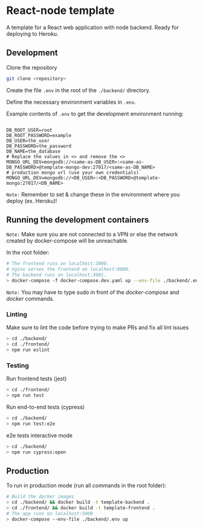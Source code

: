 # React-node template

A template for a React web application with node backend. Ready for deploying to Heroku.

## Development

Clone the repository

```bash
git clone <repository>
```

Create the file `.env` in the root of the `./backend/` directory.

Define the necessary environment variables in `.env`.

Example contents of `.env` to get the development environment running:

```

DB_ROOT_USER=root
DB_ROOT_PASSWORD=example
DB_USER=the_user
DB_PASSWORD=the_password
DB_NAME=the_database
# Replace the values in <> and remove the <>
MONGO_URL_DEV=mongodb://<same-as-DB_USER>:<same-as-DB_PASSWORD>@template-mongo-dev:27017/<same-as-DB_NAME>
# production mongo url (use your own credentials)
MONGO_URL_DEV=mongodb://<DB_USER>:<DB_PASSWORD>@template-mongo:27017/<DB_NAME>

```

`Note:` Remember to set & change these in the environment where you deploy (ex. Heroku)!

## Running the development containers

`Note:` Make sure you are not connected to a VPN or else the network created by docker-compose will be unreachable.

In the root folder:

```bash
# The frontend runs on localhost:3000.
# nginx serves the frontend on localhost:8080.
# The backend runs on localhost:3001.
> docker-compose -f docker-compose.dev.yaml up --env-file ./backend/.env
```

`Note:` You may have to type sudo in front of the *docker-compose* and *docker* commands.

### Linting

Make sure to lint the code before trying to make PRs and fix all lint issues

```bash
> cd ./backend/
> cd ./frontend/
> npm run eslint
```

### Testing

Run frontend tests (jest)

```bash
> cd ./frontend/
> npm run test
```

Run end-to-end tests (cypress)

```bash
> cd ./backend/
> npm run test:e2e
```

e2e tests interactive mode

```bash
> cd ./backend/
> npm run cypress:open
```

## Production

To run in production mode (run all commands in the root folder):

```bash
# Build the docker images
> cd ./backend/ && docker build -t template-backend .
> cd ./frontend/ && docker build -t template-frontend .
# The app runs on localhost:5000
> docker-compose --env-file ./backend/.env up
```
